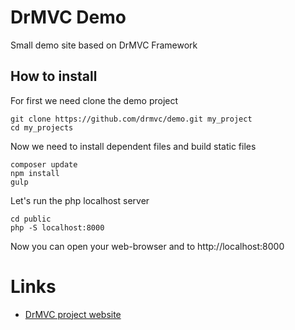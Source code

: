 # DrMVC Demo

Small demo site based on DrMVC Framework

## How to install

For first we need clone the demo project

    git clone https://github.com/drmvc/demo.git my_project
    cd my_projects

Now we need to install dependent files and build static files

    composer update
    npm install
    gulp

Let's run the php localhost server

    cd public
    php -S localhost:8000

Now you can open your web-browser and to http://localhost:8000

# Links

* [DrMVC project website](https://drmvc.com/)
